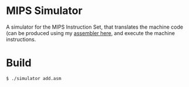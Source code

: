 MIPS Simulator
==============

A simulator for the MIPS Instruction Set, that translates the machine code (can be produced using my [assembler here](https://github.com/nayefc/mips-assembler), and execute the machine instructions.

# Build
    $ ./simulator add.asm
